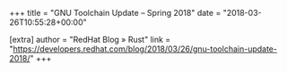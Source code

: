 +++
title = "GNU Toolchain Update – Spring 2018"
date = "2018-03-26T10:55:28+00:00"

[extra]
author = "RedHat Blog » Rust"
link = "https://developers.redhat.com/blog/2018/03/26/gnu-toolchain-update-2018/"
+++

